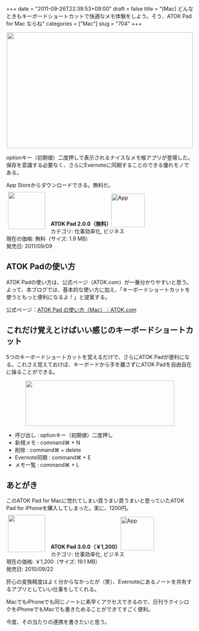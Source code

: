 +++
date = "2011-09-26T22:39:53+09:00"
draft = false
title = "[Mac] どんなときもキーボードショートカットで快適なメモ体験をしよう。そう、ATOK Pad for Mac ならね"
categories = ["Mac"]
slug = "704"
+++

<img style="display:block; margin-left:auto; margin-right:auto;" src="/images/2011/09/0704_1.jpg" border="0" width="500" height="312" />

optionキー（初期値）二度押しで表示されるナイスなメモ帳アプリが登場した。保存を意識する必要なく、さらにEvernoteに同期することのできる優れモノである。

App Storeからダウンロードできる。無料だ。

<a href="https://itunes.apple.com/jp/app/id460883588?mt=8&uo=4&at=11l3RT" target="_blank" rel="nofollow"><img width="100" class="alignleft" align="left" src="http://a4.mzstatic.com/us/r1000/099/Purple/6c/ae/8b/mzi.oauvlpvw.100x100-75.png" style="margin: -5px 15px 1px 5px;"></a><strong> ATOK Pad 2.0.0（無料）</strong><a href="https://itunes.apple.com/jp/app/id460883588?mt=8&uo=4&at=11l3RT" target="_blank" rel="nofollow"><img src="/images/2012/12/viewinitunes_jp.png" style="vertical-align:bottom;" width="90" alt="App"></a><br> カテゴリ: 仕事効率化, ビジネス<br> 現在の価格: 無料（サイズ: 1.9 MB）<br> 発売日: 2011/09/09<br style="clear: both;">

<h2>ATOK Padの使い方</h2>

ATOK Padの使い方は、公式ページ（ATOK.com）が一番分かりやすいと思う。よって、本ブログでは、基本的な使い方に加え、「キーボードショートカットを使うともっと便利になるよ！」と提案する。

公式ページ：<a href="http://www.atok.com/useful/valueup/atokpad/mac.html" target="_blank">ATOK Pad の使い方（Mac）｜ATOK.com</a>


<h2>これだけ覚えとけばいい感じのキーボードショートカット</h2>

5つのキーボードショートカットを覚えるだけで、さらにATOK Padが便利になる。これさえ覚えておけば、キーボードから手を離さずにATOK Padを自由自在に操ることができる。

<img style="display:block; margin-left:auto; margin-right:auto;" src="/images/2011/09/0704_2.png" border="0" width="400" height="122" />

<ul>
<li>呼び出し : optionキー（初期値）二度押し</li>
<li>新規メモ : command⌘ + N</li>
<li>削除 : command⌘ + delete</li>
<li>Evernote同期 : command⌘ + E</li>
<li>メモ一覧 : command⌘ + L</li></ul>

<h2>あとがき</h2>

このATOK Pad for Macに惚れてしまい買うまい買うまいと思っていたATOK Pad for iPhoneを購入してしまった。実に、1200円。

<a href="https://itunes.apple.com/jp/app/id390360999?mt=8&uo=4&at=11l3RT" target="_blank" rel="nofollow"><img width="100" class="alignleft" align="left" src="http://a2.mzstatic.com/us/r1000/077/Purple/3e/8d/6e/mzl.wcnerfrh.100x100-75.jpg" style="margin: -5px 15px 1px 5px;"></a><strong> ATOK Pad 3.0.0（￥1,200）</strong><a href="https://itunes.apple.com/jp/app/id390360999?mt=8&uo=4&at=11l3RT" target="_blank" rel="nofollow"><img src="/images/2012/12/viewinitunes_jp.png" style="vertical-align:bottom;" width="90" alt="App"></a><br> カテゴリ: 仕事効率化, ビジネス<br> 現在の価格: ￥1,200（サイズ: 19.1 MB）<br> 発売日: 2010/09/22<br style="clear: both;">

肝心の変換精度はよく分からなかったが（笑）、Evernoteにあるノートを共有するアプリとしていい仕事をしてくれる。

MacでもiPhoneでも同じノートに素早くアクセスできるので、日刊ラクイシロクをiPhoneでもMacでも書きためることができてすごく便利。

今度、その当たりの連携を書きたいと思う。
